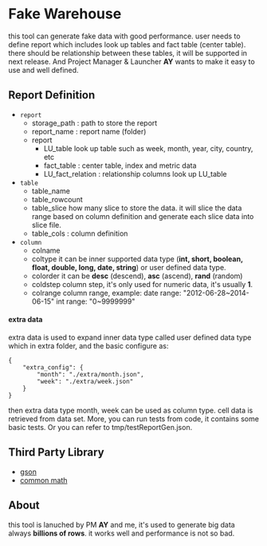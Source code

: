 # Fake Warehouse

this tool can generate fake data with good performance. user needs to define report which includes look up tables and fact table (center table). there should be relationship between these tables, it will be supported in next release. And Project Manager & Launcher **AY** wants to make it easy to use and well defined.
## Report Definition
* `report`
    - storage_path : path to store the report
    - report_name : report name (folder)
    - report
        + LU_table
            look up table such as week, month, year, city, country, etc
        + fact_table : center table, index and metric data
        + LU_fact_relation : relationship columns look up LU_table
* `table`
    - table_name
    - table_rowcount
    - table_slice
        how many slice to store the data. it will slice the data range based on column definition and generate each slice data into slice file.
    - table_cols : column definition
* `column`
    - colname
    - coltype
        it can be inner supported data type (**int, short, boolean, float, double, long, date, string**) or user defined data type.
    - colorder
        it can be **desc** (descend), **asc** (ascend), **rand** (random)
    - coldstep
        column step, it's only used for numeric data, it's usually **1**.
    - colrange
        column range, example:
            date range: "2012-06-28~2014-06-15"
            int range: "0~9999999"

#### extra data
extra data is used to expand inner data type called user defined data type which in extra folder, and the basic configure as:
```
{
    "extra_config": {
        "month": "./extra/month.json",
        "week": "./extra/week.json"
    }
}
```
then extra data type month, week can be used as column type. cell data is retrieved from data set.
More, you can run tests from code, it contains some basic tests. Or you can refer to tmp/testReportGen.json.

## Third Party Library
* [gson][]
* [common math][]

[gson]: https://code.google.com/p/google-gson/
[common math]: http://commons.apache.org/proper/commons-math/

## About
this tool is lanuched by PM **AY** and me, it's used to generate big data always **billions of rows**. it works well and performance is not so bad.

